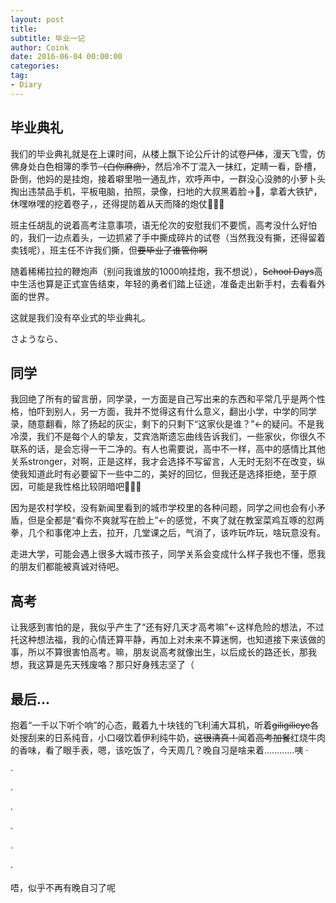 ```yaml
---
layout: post
title: 
subtitle: 毕业一记
author: Coink 
date: 2016-06-04 00:00:00 
categories: 
tag: 
- Diary
---
```



毕业典礼
--



我们的毕业典礼就是在上课时间，从楼上飘下论公斤计的试卷~~尸体~~，漫天飞雪，仿佛身处白色相簿的季节~~（白你麻痹）~~，然后冷不丁混入一抹红，定睛一看，卧槽，卧倒，他妈的是挂炮，接着噼里啪一通乱炸，欢呼声中，一群没心没肺的小萝卜头掏出违禁品手机，平板电脑，拍照，录像，扫地的大叔黑着脸→🌚，拿着大铁铲，休嘿咻嘿的挖着卷子，，还得提防着从天而降的炮仗🌚🌚🌚

班主任胡乱的说着高考注意事项，语无伦次的安慰我们不要慌，高考没什么好怕的，我们一边点着头，一边抓紧了手中撕成碎片的试卷（当然我没有撕，还得留着卖钱呢），班主任不许我们撕，但~~要毕业了谁管你啊~~

随着稀稀拉拉的鞭炮声（别问我谁放的1000响挂炮，我不想说），~~School Days~~高中生活也算是正式宣告结束，年轻的勇者们踏上征途，准备走出新手村，去看看外面的世界。

这就是我们没有卒业式的毕业典礼。

さようなら、


同学
--


我回绝了所有的留言册，同学录，一方面是自己写出来的东西和平常几乎是两个性格，怕吓到别人，另一方面，我并不觉得这有什么意义，翻出小学，中学的同学录，随意翻看，除了扬起的灰尘，剩下的只剩下“这家伙是谁？”←的疑问。不是我冷漠，我们不是每个人的挚友，艾宾浩斯遗忘曲线告诉我们，一些家伙，你很久不联系的话，是会忘得一干二净的。有人也需要说，高中不一样，高中的感情比其他关系stronger，对啊，正是这样，我才会选择不写留言，人无时无刻不在改变，纵使我知道此时有必要留下一些中二的，美好的回忆，但我还是选择拒绝，至于原因，可能是我性格比较阴暗吧🌚🌚🌚


因为是农村学校，没有新闻里看到的城市学校里的各种问题，同学之间也会有小矛盾，但是全都是“看你不爽就写在脸上”←的感觉，不爽了就在教室菜鸡互啄的怼两拳，几个和事佬冲上去，拉开，几堂课之后，气消了，该咋玩咋玩，啥玩意没有。

走进大学，可能会遇上很多大城市孩子，同学关系会变成什么样子我也不懂，愿我的朋友们都能被真诚对待吧。





高考
--


让我感到害怕的是，我似乎产生了“还有好几天才高考嘛”←这样危险的想法，不过托这种想法福，我的心情还算平静，再加上对未来不算迷惘，也知道接下来该做的事，所以不算很害怕高考。嘛，朋友说高考就像出生，以后成长的路还长，那我想，我这算是先天残废咯？那只好身残志坚了（






最后...
--


抱着“一千以下听个响”的心态，戴着九十块钱的飞利浦大耳机，听着~~giligilieye~~各处搜刮来的日系纯音，小口啜饮着伊利纯牛奶，~~这很清真！~~闻着~~高考加餐~~红烧牛肉的香味，看了眼手表，嗯，该吃饭了，今天周几？晚自习是啥来着............咦
·

·

·

·

·

·

·

唔，似乎不再有晚自习了呢
